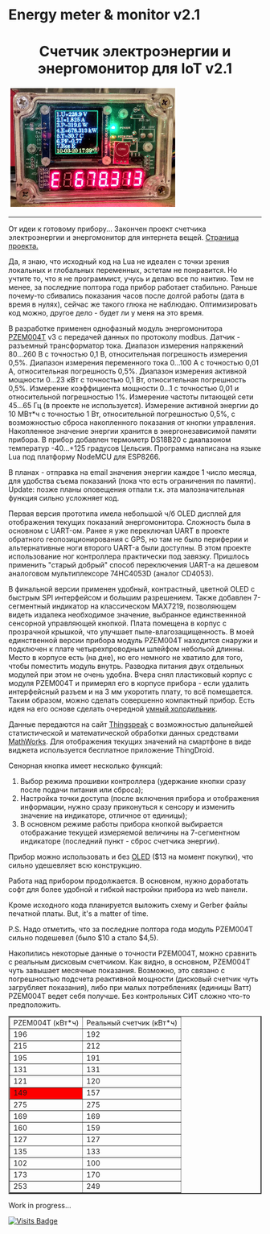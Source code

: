 Energy meter & monitor v2.1
===========================

<h1 align="center">
Счетчик электроэнергии и энергомонитор для IoT v2.1
</h1>
  
![Power meter](https://github.com/VladimirBakum/esp8266/blob/master/powermeter/picture/pm_rev1_1.png)

---

От идеи к готовому прибору... Закончен проект счетчика электроэнергии и энергомонитор для интернета вещей. <a href="https://thingspeak.com/channels/995558">Страница проекта.</a>

Да, я знаю, что исходный код на Lua не идеален с точки зрения локальных и глобальных переменных, эстетам не понравится. Но учтите то, что я не программист, учусь и делаю все по наитию. Тем не менее, за последние полтора года прибор работает стабильно. Раньше почему-то сбивались показания часов после долгой работы (дата в время в нулях), сейчас же такого глюка не наблюдаю. Оптимизировать код можно, другое дело - будет ли у меня на это время.

В разработке применен однофазный модуль энергомонитора <a href="https://aliexpress.ru/item/4000558302474.html">PZEM004T</a> v3 с передачей данных по протоколу modbus. 
Датчик - разъемный трансформатор тока. 
Диапазон измерения напряжений 80...260 В с точностью 0,1 В, относительная погрешность измерения 0,5%. 
Диапазон измерения переменного тока 0...100 А с точностью 0,01 А, относительная погрешность 0,5%. 
Диапазон измерения активной мощности 0...23 кВт с точностью 0,1 Вт, относительная погрешность 0,5%. 
Измерение коэффициента мощности 0...1 с точностью 0,01 и относительной погрешностью 1%. 
Измерение частоты питающей сети 45...65 Гц (в проекте не используется). 
Измерение активной энергии до 10 МВт*ч с точностью 1 Вт, относительной погрешностью 0,5%, с возможностью сброса накопленного показания от кнопки управления. 
Накопленное значение энергии хранится в энергонезависимой памяти прибора. В прибор добавлен термометр DS18B20 с диапазоном температур -40...+125 градусов Цельсия. 
Программа написана на языке Lua под платформу NodeMCU для ESP8266. 

В планах - отправка на email значения энергии каждое 1 число месяца, для удобства съема показаний (пока что есть ограничения по памяти). Update: позже планы оповещения отпали т.к. эта малозначительная функция сильно усложняет код.

Первая версия прототипа имела небольшой ч/б OLED дисплей для отображения текущих показаний энергомонитора. Сложность была в основном с UART-ом. Ранее я уже переключал UART в проекте обратного геопозиционирования с GPS, но там не было периферии и альтернативные ноги второго UART-а были доступны. В этом проекте использование ног контроллера практически под завязку. Пришлось применить "старый добрый" способ переключения UART-а на дешевом аналоговом мультиплексоре 74HC4053D (аналог CD4053).

В финальной версии применен удобный, контрастный, цветной OLED с быстрым SPI интерфейсом и большим разрешением. Также добавлен 7-сегментный индикатор на классическом MAX7219, позволяющем видеть издалека необходимое значение, выбранное единственнной сенсорной управляющей кнопкой. Плата помещена в корпус с прозрачной крышкой, что улучшает пыле-влагозащищенность. В моей единственной версии прибора модуль PZEM004T находится снаружи и подключен к плате четырехпроводным шлейфом небольой длинны. Место в корпусе есть (на дне), но его немного не хватило для того, чтобы поместить модуль внутрь. Разводка питания двух отдельных модулей при этом не очень удобна. Вчера снял пластиковый корпус с модуля PZEM004T и примерял его в корпусе прибора - если удалить интерфейсный разъем и на 3 мм укоротить плату, то всё помещается. Таким образом, можно сделать совершенно компактный прибор. Есть идея на его основе сделать очередной <a href="https://thingspeak.com/channels/172216">умный холодильник</a>.

Данные передаются на сайт <a href="https://thingspeak.com">Thingspeak</a> с возможностью дальнейшей статистической и математической обработки данных средствами <a href="https://www.mathworks.com/">MathWorks</a>. Для отображения текущих значений на смартфоне в виде виджета используется бесплатное приложение ThingDroid.

Сенорная кнопка имеет несколько функций:
1) Выбор режима прошивки контроллера (удержание кнопки сразу после подачи питания или сброса);
2) Настройка точки доступа (после включения прибора и отображения информации, нужно сразу приконуться к сенсору и изменить значение на индикаторе, отличное от единицы);
3) В основном режиме работы прибора кнопкой выбирается отображание текущей измеряемой величины на 7-сегментном индикаторе (последний пункт - сброс счетчика энергии).

Прибор можно использовать и без <a href="https://aliexpress.ru/item/4000136106619.html">OLED</a> ($13 на момент покупки), что сильно удешевляет всю конструкцию.

Работа над прибором продолжается. В основном, нужно доработать софт для более удобной и гибкой настройки прибора из web панели.

Кроме исходного кода планируется выложить схему и Gerber файлы печатной платы. But, it's a matter of time.

P.S. Надо отметить, что за последние полтора года модуль PZEM004T сильно подешевел (было $10 а стало $4,5).

Накопились некоторые данные о точности PZEM004T, можно сравнить с реальным дисковым счетчиком. Как видно, в основном, PZEM004T чуть завышает месячные показания. Возможно, это связано с погрешностью подсчета реактивной мощности (дисковый счетчик чуть загрубляет показания), либо при малых потреблениях (единицы Ватт) PZEM004T ведет себя получше. Без контрольных СИТ сложно что-то предположить.

<table border="2">
    <tr>
        <td>PZEM004T (кВт*ч)</td>
        <td>Реальный счетчик (кВт*ч)</td>
    </tr>
    <tr>
        <td>196</td>
        <td>192</td>
    </tr>
    <tr>
        <td>215</td>
        <td>212</td>
    </tr>
    <tr>
        <td>195</td>
        <td>191</td>
    </tr>
    <tr>
        <td>131</td>
        <td>131</td>
    </tr>
    <tr>
        <td>121</td>
        <td>120</td>
    </tr>
    <tr>
        <td bgcolor="#fe0000">149</td>
        <td>157</td>
    </tr>
    <tr>
        <td>275</td>
        <td>275</td>
    </tr>
    <tr>
        <td>169</td>
        <td>169</td>
    </tr>
    <tr>
        <td>160</td>
        <td>159</td>
    </tr>
    <tr>
        <td>127</td>
        <td>127</td>
    </tr>
    <tr>
        <td>135</td>
        <td>133</td>
    </tr>
    <tr>
        <td>102</td>
        <td>100</td>
    </tr>
    <tr>
        <td>173</td>
        <td>170</td>
    </tr>
    <tr>
        <td>253</td>
        <td>249</td>
    </tr>
</table>

Work in progress...

[![Visits Badge](https://badges.pufler.dev/visits/VladimirBakum/esp8266?style=for-the-badge&logo=Lua&logoColor=red&labelColor=f7d99c&color=09951a)](https://badges.pufler.dev)

<!---
![visitors](https://visitor-badge.glitch.me/badge?page_id=VladimirBakum.esp8266.powermeter&left_color=green&right_color=red)
--->
